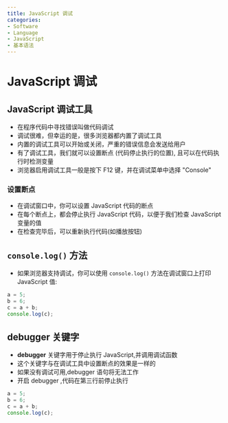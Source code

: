 ```yaml
---
title: JavaScript 调试
categories:
- Software
- Language
- JavaScript
- 基本语法
---
```

# JavaScript 调试

## JavaScript 调试工具

- 在程序代码中寻找错误叫做代码调试
- 调试很难，但幸运的是，很多浏览器都内置了调试工具
- 内置的调试工具可以开始或关闭，严重的错误信息会发送给用户
- 有了调试工具，我们就可以设置断点 (代码停止执行的位置), 且可以在代码执行时检测变量
- 浏览器启用调试工具一般是按下 F12 键，并在调试菜单中选择 "Console"

### 设置断点

- 在调试窗口中，你可以设置 JavaScript 代码的断点
- 在每个断点上，都会停止执行 JavaScript 代码，以便于我们检查 JavaScript 变量的值
- 在检查完毕后，可以重新执行代码(如播放按钮)

## `console.log()` 方法

- 如果浏览器支持调试，你可以使用 `console.log()` 方法在调试窗口上打印 JavaScript 值:

```js
a = 5;
b = 6;
c = a + b;
console.log(c);
```

## debugger 关键字

- **debugger** 关键字用于停止执行 JavaScript,并调用调试函数
- 这个关键字与在调试工具中设置断点的效果是一样的
- 如果没有调试可用,debugger 语句将无法工作
- 开启 debugger ,代码在第三行前停止执行

```js
a = 5;
b = 6;
c = a + b;
console.log(c);
```